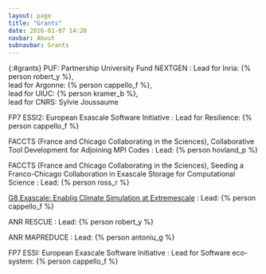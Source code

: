 ```yaml
---
layout: page
title: "Grants"
date: 2016-01-07 14:20
navbar: About
subnavbar: Grants
---
```



{:#grants}
PUF: Partnership University Fund NEXTGEN
: Lead for Inria: {% person robert_y %},<br />  lead for Argonne: {% person cappello_f %},<br />  lead for UIUC: {% person kramer_b %},<br />  lead for CNRS: Sylvie Joussaume

FP7 ESSI2: European Exascale Software Initiative
: Lead for Resilience: {% person cappello_f %}

FACCTS (France and Chicago Collaborating in the Sciences), Collaborative Tool Development for Adjoining MPI Codes
: Lead: {% person hovland_p %}

FACCTS (France and Chicago Collaborating in the Sciences), Seeding a Franco-Chicago Collaboration in Exascale Storage for Computational Science
: Lead: {% person ross_r %}

[G8 Exascale: Enablig Climate Simulation at Extremescale](https://wiki.cites.illinois.edu/wiki/)
: Lead: {% person cappello_f %}

ANR RESCUE
: Lead: {% person robert_y %}

ANR MAPREDUCE
: Lead: {% person antoniu_g %}

FP7 ESSI: European Exascale Software Initiative
: Lead for Software eco-system: {% person cappello_f %}


